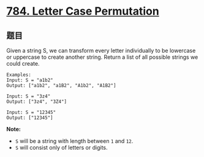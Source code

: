 # [784. Letter Case Permutation](https://leetcode.com/problems/letter-case-permutation/)


## 题目

Given a string S, we can transform every letter individually to be lowercase or uppercase to create another string. Return a list of all possible strings we could create.

    Examples:
    Input: S = "a1b2"
    Output: ["a1b2", "a1B2", "A1b2", "A1B2"]

    Input: S = "3z4"
    Output: ["3z4", "3Z4"]

    Input: S = "12345"
    Output: ["12345"]

**Note:**

- `S` will be a string with length between `1` and `12`.
- `S` will consist only of letters or digits.

